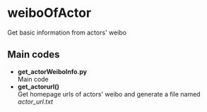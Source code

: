 # **weiboOfActor**  
Get basic information from actors' weibo  
  
## **Main codes**  
  * **get_actorWeiboInfo.py**  
    Main code  
  * **get_actorurl()**  
    Get homepage urls of actors' weibo and generate a file named _actor_url.txt_  
    

